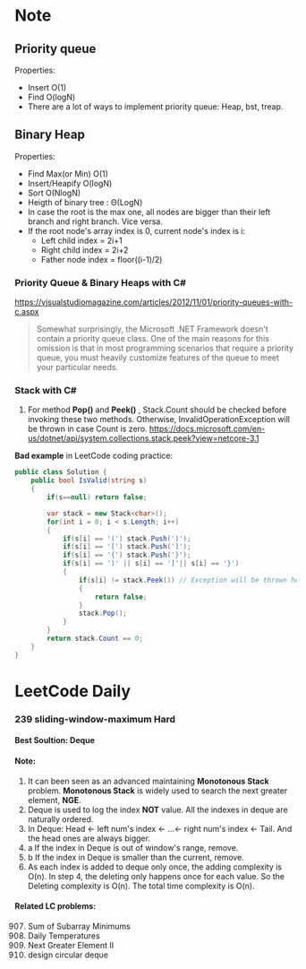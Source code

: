 # Note

## Priority queue
Properties:
* Insert O(1)
* Find O(logN)
* There are a lot of ways to implement priority queue: Heap, bst, treap.

## Binary Heap
Properties:
* Find Max(or Min)  O(1)
* Insert/Heapify O(logN)
* Sort O(NlogN)
* Heigth of binary tree : Θ(LogN)
* In case the root is the max one, all nodes are bigger than their left branch and right branch. Vice versa.
* If the root node's array index is 0,  current node's index is i:
	* Left child index = 2i+1
	* Right child index = 2i+2
	* Father node index = floor((i-1)/2)

### Priority Queue & Binary Heaps with C#
<https://visualstudiomagazine.com/articles/2012/11/01/priority-queues-with-c.aspx>
>  Somewhat surprisingly, the Microsoft .NET Framework doesn't contain a priority queue class. One of the main reasons for this omission is that in most programming scenarios that require a priority queue, you must heavily customize features of the queue to meet your particular needs.

### Stack with C#

1. For method **Pop()** and **Peek()** , Stack.Count should be checked before invoking these two methods. 
Otherwise, InvalidOperationException will be thrown in case Count is zero. 
<https://docs.microsoft.com/en-us/dotnet/api/system.collections.stack.peek?view=netcore-3.1>

**Bad example** in LeetCode coding practice:

```C#
public class Solution {
    public bool IsValid(string s) 
    {    
        if(s==null) return false;

        var stack = new Stack<char>();
        for(int i = 0; i < s.Length; i++)
        {
            if(s[i] == '(') stack.Push(')');
            if(s[i] == '[') stack.Push(']');
            if(s[i] == '{') stack.Push('}');
            if(s[i] == ')' || s[i] == ']'|| s[i] == '}')
            {
                if(s[i] != stack.Peek()) // Exception will be thrown here in some cases
                {
                    return false;
                }
                stack.Pop();                
            }
        }
        return stack.Count == 0;
    }
}
```



# LeetCode Daily

### 239 sliding-window-maximum **Hard**
#### Best Soultion: Deque
#### Note: 
1. It can been seen as an advanced maintaining **Monotonous Stack** problem. **Monotonous Stack** is widely used to search the next greater element, **NGE**.
2. Deque is used to log the index **NOT** value. All the indexes in deque are naturally ordered. 
3. In Deque: Head <- left num's index <- ...<- right num's index <- Tail. And the head ones are always bigger.
4. a If the index in Deque is out of window's range, remove. 
4. b If the index in Deque is smaller than the current, remove.
5. As each index is added to deque only once, the adding complexity is O(n). In step 4, the deleting only happens once for each value. So the Deleting complexity is O(n). The total time complexity is O(n).

#### Related LC problems:
907. Sum of Subarray Minimums
739. Daily Temperatures
503. Next Greater Element II
641. design circular deque
